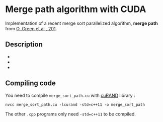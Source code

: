 # Merge path algorithm with CUDA
Implementation of a recent merge sort parallelized algorithm, **merge path** from [O. Green et al., 201](http://citeseerx.ist.psu.edu/viewdoc/download?doi=10.1.1.307.6456&rep=rep1&type=pdf).

## Description

  - 
  - 
  - 

## Compiling code
You need to compile `merge_sort_path.cu` with [cuRAND](https://docs.nvidia.com/cuda/curand/index.html) library :

```console
nvcc merge_sort_path.cu -lcurand -std=c++11 -o merge_sort_path
```
The other `.cpp` programs only need `-std=c++11` to be compiled.
